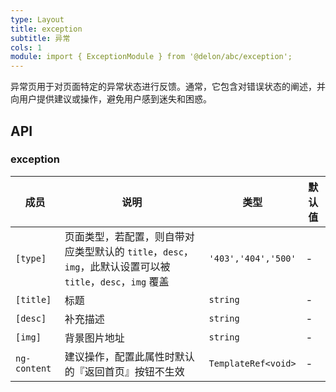 ```yaml
---
type: Layout
title: exception
subtitle: 异常
cols: 1
module: import { ExceptionModule } from '@delon/abc/exception';
---
```


异常页用于对页面特定的异常状态进行反馈。通常，它包含对错误状态的阐述，并向用户提供建议或操作，避免用户感到迷失和困惑。

## API

### exception

| 成员 | 说明 | 类型 | 默认值 |
|----|----|----|-----|
| `[type]` | 页面类型，若配置，则自带对应类型默认的 `title`，`desc`，`img`，此默认设置可以被 `title`，`desc`，`img` 覆盖 | `'403','404','500'` | - |
| `[title]` | 标题 | `string` | - |
| `[desc]` | 补充描述 | `string` | - |
| `[img]` | 背景图片地址 | `string` | - |
| `ng-content` | 建议操作，配置此属性时默认的『返回首页』按钮不生效 | `TemplateRef<void>` | - |
